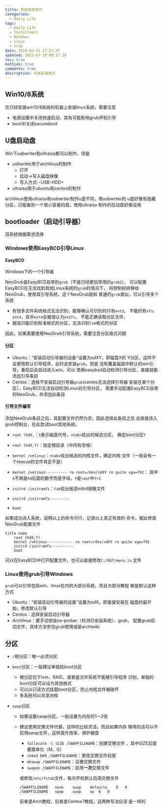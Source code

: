 ```yaml
---
title: 系统安装常识
categories:
  - Daily Life
tags:
  - Daily Life
  - Installment
  - Windows
  - Linux
  - Grub
date: 2019-03-21 17:27:37
updated: 2021-07-19 09:17:10
toc: true
mathjax: true
comments: true
description: 系统安装常识
---
```


##	Win10/8系统

在已经安装win10/8系统的机器上安装linux系统，需要注意

-	电源设置中关闭快速启动，其有可能影响grub开机引导
-	boot中关闭secureboot

##	U盘启动盘

Win下usbwriter和ultraiso都可以制作，但是

-	usbwriter用于archlinux的制作
	-	打开
	-	启动->写入磁盘映像
	-	写入方式--USB-HDD+
-	ultraiso用于ubuntu和centos的制作

archlinux使用ultraiso和usbwriter制作u盘不同，用usbwriter的
u盘好像有隐藏分区，只能看到一个很小容量的盘，使用ultraiso
制作的启动盘好像没用

##	bootloader（启动引导器）

双系统根据需求选择

###	Windows使用EasyBCD引导Linux

####	EasyBCD

Windows下的一个引导器

NeoGrub是EasyBCD自带的`grub`（不是已经更加常用的`grub2`），
可以配置EasyBCD在无法找到其他Linux系统的`grub`的情况下，
将控制权转移给NeoGrub，使用其引导系统，这个NeoGrub就和
普通的`grub`类似，可以引导多个系统

-	有很多文件系统格式无法识别，能够确认可识别的只有`ext2`，
	不能的有`xfs`、`ext4`，其中`ext4`会被错认为`ex2fs`，
	不能正确读取分区文件，
-	据说只能识别标准格式的分区，无法识别`lvm`格式的分区

因此，如果需要使用NeoGrub引导系统，需要注意分区格式问题
		
####	分区

-	Ubuntu：”安装启动引导器的设备”设置为sdXY，即磁盘X的
	Y分区，这样不会更改默认引导程序，此时会安装`grub`，但是
	没有覆盖磁盘中默认的win引导，重启后会自动进入win，可以
	使用easybsd自动检测引导分区，直接就能添加引导条目
-	Centos：选择不安装启动引导器`grub`(centos无法选择引导器
	安装在某个分区），EasyBCD无法自动检测Linux的引导分区，
	需要手动配置EasyBCD自带的NeoGrub，并添加此条目


####	引导文件编写

添加NeoGrub条目之后，其配置文件仍然为空，因此选择此条目之后
会直接进入grub控制台，在此尝试boot其他系统。

-	`root (hdX,`：`X`表示磁盘代号，`<tab>`给出的候选分区，
	确定boot分区`Y`

-	`root (hdX,Y)`：指定根目录（中间有空格）

-	`kernel /vmlinuz`：`<tab>`给出候选的内核文件，确定内核
	文件（一般会有一个rescue的文件肯定不是）

-	`kernel /vmlinuz---------- ro root=/dev/sdXY ro quite vga=791`：
	其中`X`不再是`hd`后面的数字而是字母，`Y`是`root`中`Y+1`

-	`initrd /initramfs`：`tab`给出候选initrd镜像文件

-	`initrd /initramfs---------`

-	`boot`

如果成功进入系统，说明以上的命令可行，记录以上真正有效的
命令，据此修改NeoGrub配置文件

	title name
		root (hdX,Y)
		kernel /vmlinuz------------ ro root=/dev/sdXY ro quite vga=791
		initrd /initramfs----------
		boot

可以在EasyBCD中打开配置文件，也可以直接修改`C:/NST/menu.ls`
文件

###	Linux使用grub引导Windows

`grub`可以引导包括win、linux在内的大部分系统，而且大部分教程
都是默认这种方式

-	Ubuntu：”安装启动引导器的设备”设置为sdX，即直接安装在
	磁盘的最开始，修改默认引导
-	Centos：选择安装启动引导器
-	Archlinux：要手动安装os-prober（检测已安装系统）、grub，
	配置grub启动文件，具体方法参见grub使用或是archlwiki

##	分区

-	`/`根分区：唯一必须分区

-	`boot`分区：一般建议单独给boot分区

	-	根分区位于lvm、RAID，或者是文件系统不能被引导程序
		识别，单独的boot分区可以设为其他格式
	-	可以以只读方式挂载boot分区，防止内核文件被破坏
	-	多系统可以共享内核

-	`swap`分区

	-	如果设置swap分区，一般设置为内存的1～2倍
	-	建议使用交换文件代替，这样的比较灵活，而且如果内存
		够用的话可以不启用swap文件，这样提升效率、保护硬盘

		-	`fallocate -l SIZE /SWAPFILENAME`：创建交换文件
			，其中SIZE后面要跟单位（M、G）
		-	`chmod 600 /SWAPFILENAME`：更改交换文件权限
		-	`mkswap /SWAPFILENAME`：设置交换文件
		-	`swapon /SWAPFILENAME`：启用**一次**交换文件

		或修改`/etc/fstab`文件，每次开机默认启用交换文件

			/SWAPFILENAME	none	swap	defaults	0	0
			/SWAPFILENAME	swap	swap	sw	0	0

		前者是Arch教程，后者是Centos7教程，这两种写法应该
		是一样的
